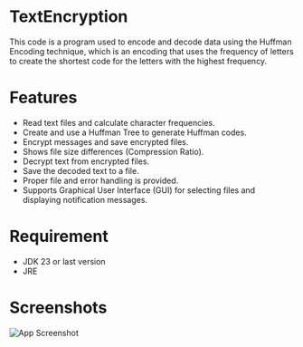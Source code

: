 # TextEncryption
 This code is a program used to encode and decode data using the Huffman Encoding technique, which is an encoding that uses the frequency of letters to create the shortest code for the letters with the highest frequency.

# Features
- Read text files and calculate character frequencies.
- Create and use a Huffman Tree to generate Huffman codes.
- Encrypt messages and save encrypted files.
- Shows file size differences (Compression Ratio).
- Decrypt text from encrypted files.
- Save the decoded text to a file.
- Proper file and error handling is provided.
- Supports Graphical User Interface (GUI) for selecting files and displaying notification messages.

# Requirement
- JDK 23 or last version
- JRE

# Screenshots
![App Screenshot](https://i.imgur.com/L9tuLLK.png)
